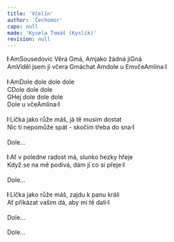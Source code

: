 ```yaml
---
title: 'Včelín'
author: 'Čechomor'
capo: null
made: 'Kysela Tomáš (Kyslík)'
revision: null
---
```


<verse number="1:"></verse>&#x1d106;<wrapper><chord>Am</chord></wrapper >Sousedovic Věra <wrapper><chord>G</chord></wrapper>má, <wrapper><chord>Am</chord></wrapper>jako žádná ji<wrapper><chord>G</chord></wrapper>ná<br>
<wrapper><chord>Am</chord></wrapper>Viděl jsem ji včera <wrapper><chord>G</chord></wrapper>máchat <wrapper><chord>Am</chord></wrapper>dole u <wrapper><chord>Em</chord></wrapper>vče<wrapper><chord>Am</chord></wrapper>lína&#x1d107;<br>
<br>
<verse number="R:"></verse>&#x1d106;<wrapper><chord>Am</chord></wrapper>Dole dole dole dole<br>
<wrapper><chord>C</chord></wrapper>Dole dole dole<br>
<wrapper><chord>G</chord></wrapper>Hej dole dole dole<br>
Dole u vče<wrapper><chord>Am</chord></wrapper>lína&#x1d107;<br>
<br>
<verse number="2:"></verse>&#x1d106;Líčka jako růže máš, já tě musím dostat<br>
Nic ti nepomůže spát - skočím třeba do sna&#x1d107;<br>
<br>
<verse number="R:"></verse>Dole...<br>
<br>
<verse number="3:"></verse>&#x1d106;Ať v poledne radost má, slunko hezky hřeje<br>
Když se na mě podívá, dám jí co si přeje&#x1d107;<br>
<br>
<verse number="R:"></verse>Dole...<br>
<br>
<verse number="4:"></verse>&#x1d106;Líčka jako růže máš, zajdu k panu králi<br>
Ať přikázat vašim dá, aby mi tě dali&#x1d107;<br>
<br>
<verse number="R:"></verse>Dole...<br>
<br>
<verse number="R:"></verse>Dole...<br>